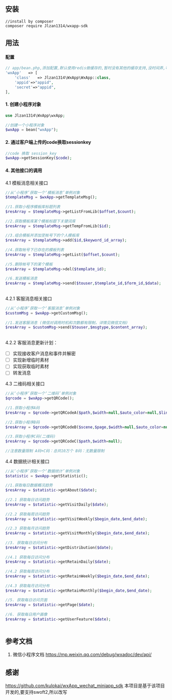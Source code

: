 ## 安装
```
//install by composer
composer require Jlzan1314/wxapp-sdk
```
## 用法
#### 配置
```php
// app/bean.php,添加配置,默认使用redis做缓存的,暂时没有其他的缓存支持,没时间弄,等swoft/cache组件官方开发完成,改成官方
'wxApp'   => [
    'class'   => Jlzan1314\WxApp\WxApp::class,
    'appid'=>"appid",
    'secret'=>"appid",
],
```
#### 1. 创建小程序对象
```php
use Jlzan1314\WxApp\wxApp;
  
//创建一个小程序对象
$wxApp = bean("wxApp");

```
#### 2. 通过客户端上传的code换取sessionkey
```php
//code 换取 session_key
$wxApp->getSessionKey($code);
```

#### 4. 其他接口的调用
4.1 模板消息相关接口
```php
//从‘小程序’获取一个‘模板消息’单例对象
$templateMsg = $wxApp->getTemplateMsg();
  
//1.获取小程序模板库标题列表
$resArray = $templateMsg->getListFromLib($offset,$count);
    
//2.获取模板库某个模板标题下关键词库
$resArray = $templateMsg->getTempFromLib($id);
    
//3.组合模板并添加至帐号下的个人模板库
$resArray = $templateMsg->add($id,$keyword_id_array);
  
//4.获取帐号下已存在的模板列表
$resArray = $templateMsg->getList($offset,$count);
  
//5.删除帐号下的某个模板
$resArray = $templateMsg->del($template_id);
  
//6.发送模板消息
$resArray = $templateMsg->send($touser,$template_id,$form_id,$data);
  
```
4.2.1 客服消息相关接口
```php
//从‘小程序’获取一个‘客服消息’单例对象
$customMsg = $wxApp->getCustomMsg();
  
//1.发送客服消息 (微信对调用时机和次数都有限制，详情见微信文档)
$resArray = $customMsg->send($touser,$msgtype,$content_array);
  
```
4.2.2 客服消息更新计划：
- [ ] 实现接收客户消息和事件并解密
- [ ] 实现新增临时素材
- [ ] 实现获取临时素材
- [ ] 转发消息
  
4.3 二维码相关接口
```php
//从‘小程序’获取一个‘二维码’单例对象
$qrcode = $wxApp->getQRCode();
  
//1.获取小程序A码
$resArray = $qrcode->getQRCodeA($path,$width=null,$auto_color=null,$line_color=null);
  
//2.获取小程序B码
$resArray = $qrcode->getQRCodeB($scene,$page,$width=null,$auto_color=null,$line_color=null);
  
//3.获取小程序C码(二维码)
$resArray = $qrcode->getQRCodeC($path,$width=null);
  
//注意数量限制 A码+C码：总共10万个 B码：无数量限制
```
4.4 数据统计相关接口
```php
//从‘小程序’获取一个‘数据统计’单例对象
$statistic = $wxApp->getStatistic();
  
//1.获取每日数据概况趋势
$resArray = $statistic->getAbout($date);
  
//2.1 获取每日访问趋势
$resArray = $statistic->getVisitDaily($date);
  
//2.2 获取每周访问趋势
$resArray = $statistic->getVisitWeekly($begin_date,$end_date);
  
//2.3 获取每月访问趋势
$resArray = $statistic->getVisitMonthly($begin_date,$end_date);
  
//3. 获取每日访问分布
$resArray = $statistic->getDistribution($date);
  
//4.1 获取每日访问分布
$resArray = $statistic->getRetainDaily($date);
  
//4.2 获取每周访问分布
$resArray = $statistic->getRetainWeekly($begin_date,$end_date);
  
//4.3 获取每月访问分布
$resArray = $statistic->getRetainMonthly($begin_date,$end_date);
  
//5. 获取每日访问页面
$resArray = $statistic->getPage($date);
  
//6. 获取每日用户画像
$resArray = $statistic->getUserFeature($date);
  
```
## 参考文档
1. 微信小程序文档 https://mp.weixin.qq.com/debug/wxadoc/dev/api/

## 感谢
https://github.com/kulokai/wxApp_wechat_miniapp_sdk
本项目是基于该项目开发的,要支持swoft2,所以改写